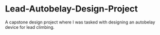 # Lead-Autobelay-Design-Project
A capstone design project where I was tasked with designing an autobelay device for lead climbing. 
